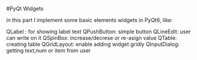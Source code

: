 #PyQt Widgets

in this part I implement some basic elements widgets in PyQt6, like:

QLabel : for showing label text
QPushButton: simple button
QLineEdit: user can write on it 
QSpinBox: increase/decrese or re-asign value
QTable: creating table
QGridLayout: enable adding widget gridly
QInputDialog: getting text,num or item from user 

